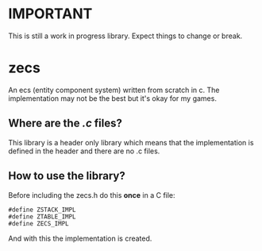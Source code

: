 # IMPORTANT
This is still a work in progress library. Expect things to change or break.

# zecs
An ecs (entity component system) written from scratch in c.
The implementation may not be the best but it's okay for my games.

## Where are the _.c_ files?
This library is a header only library which means that the implementation is defined in the header and there are no .c files.

## How to use the library?
Before including the zecs.h do this **once** in a C file:
```
#define ZSTACK_IMPL
#define ZTABLE_IMPL
#define ZECS_IMPL
```
And with this the implementation is created.